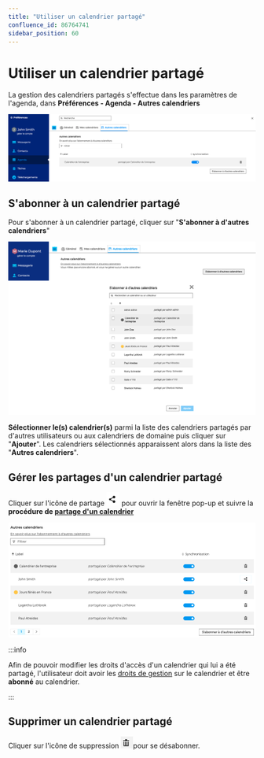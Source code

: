 ```yaml
---
title: "Utiliser un calendrier partagé"
confluence_id: 86764741
sidebar_position: 60
---
```

# Utiliser un calendrier partagé


La gestion des calendriers partagés s'effectue dans les paramètres de l'agenda, dans **Préférences - Agenda - Autres calendriers**

**![](../../attachments/86764741/86764744.png)**


## S'abonner à un calendrier partagé

Pour s'abonner à un calendrier partagé, cliquer sur "**S'abonner à d'autres calendriers**"

![](../../attachments/86764741/86764747.png)

**Sélectionner le(s) calendrier(s)** parmi la liste des calendriers partagés par d'autres utilisateurs ou aux calendriers de domaine puis cliquer sur "**Ajouter**". Les calendriers sélectionnés apparaissent alors dans la liste des "**Autres calendriers**".

## Gérer les partages d'un calendrier partagé

Cliquer sur l'icône de partage ![](../../attachments/86764741/86764746.png) pour ouvrir la fenêtre pop-up et suivre la **procédure de [partage d'un ca](/Guide_de_l_utilisateur/Les_contacts/Partager_un_carnet_d_adresses/)[lendrier](/Guide_de_l_utilisateur/L_agenda/Partager_un_calendrier/)**


![](../../attachments/86764741/86764745.png)


:::info

Afin de pouvoir modifier les droits d'accès d'un calendrier qui lui a été partagé, l'utilisateur doit avoir les [droits de gestion](/Guide_de_l_utilisateur/L_agenda/Partager_un_calendrier/) sur le calendrier et être **abonné** au calendrier.

:::


## Supprimer un calendrier partagé

Cliquer sur l'icône de suppression ![](../../attachments/86764741/86764743.png)pour se désabonner.


